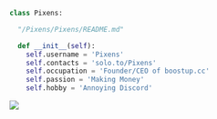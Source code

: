 ```py
class Pixens:

  "/Pixens/Pixens/README.md"

  def __init__(self):
    self.username = 'Pixens'
    self.contacts = 'solo.to/Pixens'
    self.occupation = 'Founder/CEO of boostup.cc'
    self.passion = 'Making Money'
    self.hobby = 'Annoying Discord'

```

 <img src="https://komarev.com/ghpvc/?username=Pixens&style=flat-square&color=cf6757" />


